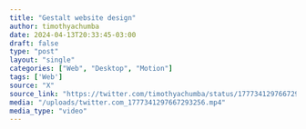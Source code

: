 ```yaml
---
title: "Gestalt website design"
author: timothyachumba
date: 2024-04-13T20:33:45-03:00
draft: false
type: "post"
layout: "single"
categories: ["Web", "Desktop", "Motion"]
tags: ['Web']
source: "X"
source_link: "https://twitter.com/timothyachumba/status/1777341297667293256"
media: "/uploads/twitter.com_1777341297667293256.mp4"
media_type: "video"
---
```


